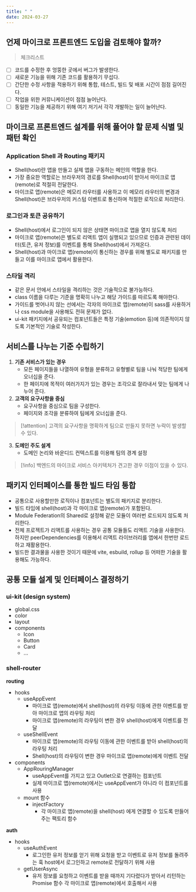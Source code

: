 ```yaml
---
title: " "
date: 2024-03-27
---
```

## 언제 마이크로 프론트엔드 도입을 검토해야 할까?

> 체크리스트
- [ ] 코드를 수정한 후 엉뚱한 곳에서 버그가 발생한다.
- [ ] 새로운 기능을 위해 기존 코드를 활용하기 무섭다.
- [ ] 간단한 수정 사항을 적용하기 위해 통합, 테스트, 빌드 및 배포 시간이 점점 길어진다.
- [ ] 작업을 위한 커뮤니케이션이 점점 늘어난다.
- [ ] 동일한 기능을 제공하기 위해 여기 저기서 각각 개발하는 일이 늘어난다.

## 마이크로 프론트엔드 설계를 위해 풀어야 할 문제 식별 및 패턴 확인
### Application Shell 과 Routing 패키지
- Shell(host)란 앱을 만들고 실제 앱을 구동하는 메인의 역할을 한다.
- 가장 중요한 역할로는 브라우저의 경로를 Shell(host)이 받아서 마이크로 앱(remote)로 적절히 전달한다.
- 마이크로 앱(remote)은 메모리 라우터를 사용하고 이 메모리 라우터의 변경과 Shell(host)은 브라우저의 커스텀 이벤트로 통신하며 적절한 로직으로 처리한다.

### 로그인과 토큰 공유하기
- Shell(host)에서 로그인이 되지 않은 상태면 마이크로 앱을 열지 않도록 처리
- 마이크로 앱(remote)은 별도로 리액트 앱이 실행되고 있으므로 인증과 관련된 데이터(토큰, 유저 정보)를 이벤트를 통해 Shell(host)에서 가져온다.
- Shell(host)과 마이크로 앱(remote)이 통신하는 경우를 위해 별도로 패키지를 만들고 이를 마이크로 앱에서 활용한다.

### 스타일 격리
- 같은 문서 안에서 스타일을 격리하는 것은 기술적으로 불가능하다.
- class 이름을 다루는 기준을 명확히 나누고 해당 가이드를 따르도록 해야한다.
- 가이드를 벗어나지 않는 선에서는 각자의 마이크로 앱(remote)이 sass를 사용하거나 css module을 사용해도 전혀 문제가 없다.
- ui-kit 패키지에서 공유되는 컴포넌트들은 특정 기술(emotion 등)에 의존적이지 않도록 기본적인 기술로 작성한다.

## 서비스를 나누는 기준 수립하기
1. **기존 서비스가 있는 경우**
   - 모든 페이지들을 나열하여 유형을 분류하고 유형별로 팀을 나눠 적당한 팀에게 오너십을 준다.
   - 한 페이지에 목적이 여러가지가 있는 경우는 조각으로 잘라내서 맞는 팀에게 나누어 준다.
2. **고객의 요구사항을 중심**
   - 요구사항을 중심으로 팀을 구성한다.
   - 페이지와 조각을 분류하여 팀에게 오너십을 준다.
> [!attention]
> 고객의 요구사항을 명확하게 팀으로 만들지 못하면 누락이 발생할 수 있다.
3. **도메인 주도 설계**
   - 도메인 논리와 바운디드 컨텍스트를 이용해 팀의 경계 설정
> [!info]
> 백엔드의 마이크로 서비스 아키텍처가 견고한 경우 이점이 있을 수 있다.

## 패키지 인터페이스를 통한 빌드 타임 통합
- 공통으로 사용할만한 로직이나 컴포넌트는 별도의 패키지로 분리한다.
- 빌드 타임에 shell(host)과 각 마이크로 앱(remote)가 포함된다.
- Module Federation의 Shared로 설정해 같은 모듈이 여러번 로드되지 않도록 처리한다.
- 전체 프로젝트가 리액트를 사용하는 경우 공통 모듈들도 리액트 기술을 사용한다. 하지만 peerDependencies를 이용해서 리액트 라이브러리를 앱에서 한번만 로드하고 재활용한다.
- 빌드한 결과물을 사용한 것이기 때문에 vite, esbuild, rollup 등 어떠한 기술을 활용해도 가능하다.

## 공통 모듈 설계 및 인터페이스 결정하기
### ui-kit (design system)
- global.css
- color
- layout
- components
	- Icon
	- Button
	- Card
	- ...
### shell-router
**routing**
- hooks
	- useAppEvent
		- 마이크로 앱(remote)에서 shell(host)의 라우팅 이동에 관한 이벤트를 받아 마이크로 앱의 라우팅 처리
		- 마이크로 앱(remote)의 라우팅이 변한 경우 shell(host)에게 이벤트를 전달
	- useShellEvent
		- 마이크로 앱(remote)의 라우팅 이동에 관한 이벤트를 받아 shell(host)의 라우팅 처리
		- Shell(host)의 라우팅이 변한 경우 마이크로 앱(remote)에게 이벤트 전달
- components
	- AppRouringManager
		- useAppEvent를 가지고 있고 Outlet으로 연결하는 컴포넌트
		- 실제 마이크로 앱(remote)에서는 useAppEvent가 아니라 이 컴포넌트를 사용
	- mount 함수
		- injectFactory
			- 각 마이크로 앱(remote)을 shell(host) 에게 연결할 수 있도록 만들어주는 팩토리 함수

**auth**
- hooks
	- useAuthEvent
		- 로그인한 유저 정보를 얻기 위해 요청을 받고 이벤트로 유저 정보를 돌려주는 훅
		  host에서 로그인하고 remote로 전달하기 위해 사용
	- getUserAsync
		- 유저 정보를 요청하고 이벤트를 받을 때까지 기다렸다가 받아서 리턴하는 Promise 함수
		  각 마이크로 앱(remote)에서 호출해서 사용
